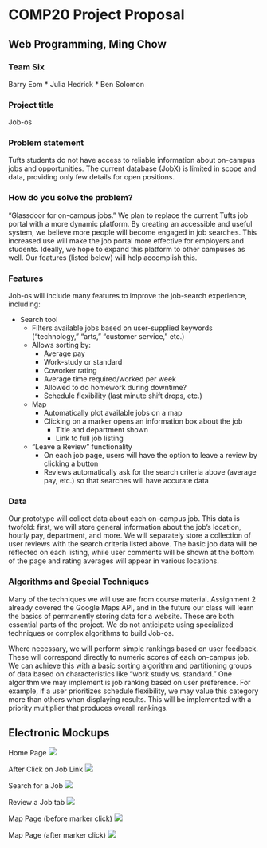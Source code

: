# COMP20 Project Proposal
## Web Programming, Ming Chow

### Team Six
Barry Eom * Julia Hedrick * Ben Solomon

### Project title

Job-os

### Problem statement

Tufts students do not have access to reliable information about on-campus jobs and opportunities. The current database (JobX) is limited in scope and data, providing only few details for open positions.

### How do you solve the problem?

“Glassdoor for on-campus jobs.” We plan to replace the current Tufts job portal with a more dynamic platform. By creating an accessible and useful system, we believe more people will become engaged in job searches. This increased use will make the job portal more effective for employers and students. Ideally, we hope to expand this platform to other campuses as well. Our features (listed below) will help accomplish this.
 
### Features

Job-os will include many features to improve the job-search experience, including:

* Search tool
	* Filters available jobs based on user-supplied keywords (“technology,” “arts,” “customer service,” etc.)
	* Allows sorting by:
		+ Average pay
		+ Work-study or standard
		+ Coworker rating
		+ Average time required/worked per week
		+ Allowed to do homework during downtime?
		+ Schedule flexibility (last minute shift drops, etc.)
	* Map
		+ Automatically plot available jobs on a map
		+ Clicking on a marker opens an information box about the job
			+ Title and department shown
			+ Link to full job listing
	* “Leave a Review” functionality
		+ On each job page, users will have the option to leave a review by clicking a button
		+ Reviews automatically ask for the search criteria above (average pay, etc.) so that searches will have accurate data


### Data

Our prototype will collect data about each on-campus job. This data is twofold: first, we will store general information about the job’s location, hourly pay, department, and more. We will separately store a collection of user reviews with the search criteria listed above. The basic job data will be reflected on each listing, while user comments will be shown at the bottom of the page and rating averages will appear in various locations.

### Algorithms and Special Techniques

Many of the techniques we will use are from course material. Assignment 2 already covered the Google Maps API, and in the future our class will learn the basics of permanently storing data for a website. These are both essential parts of the project. We do not anticipate using specialized techniques or complex algorithms to build Job-os.

Where necessary, we will perform simple rankings based on user feedback. These will correspond directly to numeric scores of each on-campus job. We can achieve this with a basic sorting algorithm and partitioning groups of data based on characteristics like “work study vs. standard.” One algorithm we may implement is job ranking based on user preference. For example, if a user prioritizes schedule flexibility, we may value this category more than others when displaying results. This will be implemented with a priority multiplier that produces overall rankings.



## Electronic Mockups

Home Page
![](images/wf_1.png)

After Click on Job Link
![](images/wf_2.png)

Search for a Job
![](images/wf_3.png)

Review a Job tab
![](images/wf_4.png)

Map Page (before marker click)
![](images/wf_5.png)

Map Page (after marker click)
![](images/wf_6.png)


